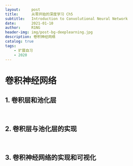 ```yaml
---
layout:     post
title:      从零开始的深度学习 Ch5
subtitle:   Introduction to Convolutional Neural Network
date:       2021-01-10
author:     R1NG
header-img: img/post-bg-deeplearning.jpg
description: 卷积神经网络
catalog: true
tags:
    - 扩展自习
    - 2020
---
```



# 卷积神经网络<br>
## 1. 卷积层和池化层


<br>

## 2. 卷积层与池化层的实现


<br>

## 3. 卷积神经网络的实现和可视化
